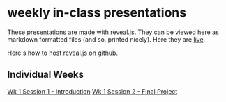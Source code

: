 weekly in-class presentations
=============

These presentations are made with [reveal.js](http://lab.hakim.se/reveal-js/#/). They can be viewed here as markdown formatted files (and so, printed nicely). Here they are [live](http://hist3907b-winter2015.github.io/presentations/#/).

Here's [how to host reveal.js on github](https://cynng.wordpress.com/2014/10/08/using-reveal-js-on-github-pages-for-your-presentations/).

## Individual Weeks

[Wk 1 Session 1 - Introduction](http://hist3907b-winter2015.github.io/presentations/wk1.html)
[Wk 1 Session 2 - Final Project](http://hist3907b-winter2015.github.io/presentations/finalproject.html/)
